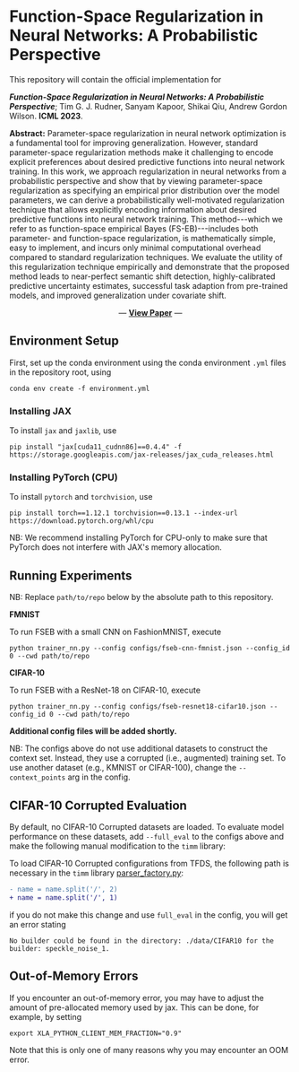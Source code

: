 # Function-Space Regularization in Neural Networks: A Probabilistic Perspective

This repository will contain the official implementation for

**_Function-Space Regularization in Neural Networks: A Probabilistic Perspective_**; Tim G. J. Rudner, Sanyam Kapoor, Shikai Qiu, Andrew Gordon Wilson. **ICML 2023**.

**Abstract:** Parameter-space regularization in neural network optimization is a fundamental tool for improving generalization. However, standard parameter-space regularization methods make it challenging to encode explicit preferences about desired predictive functions into neural network training. In this work, we approach regularization in neural networks from a probabilistic perspective and show that by viewing parameter-space regularization as specifying an empirical prior distribution over the model parameters, we can derive a probabilistically well-motivated regularization technique that allows explicitly encoding information about desired predictive functions into neural network training. This method---which we refer to as function-space empirical Bayes (FS-EB)---includes both parameter- and function-space regularization, is mathematically simple, easy to implement, and incurs only minimal computational overhead compared to standard regularization techniques. We evaluate the utility of this regularization technique empirically and demonstrate that the proposed method leads to near-perfect semantic shift detection, highly-calibrated predictive uncertainty estimates, successful task adaption from pre-trained models, and improved generalization under covariate shift.

<p align="center">
  &#151; <a href="https://timrudner.com/fseb"><b>View Paper</b></a> &#151;
</p>


## Environment Setup

First, set up the conda environment using the conda environment `.yml` files in the repository root, using

```
conda env create -f environment.yml
```

### Installing JAX

To install `jax` and `jaxlib`, use
```
pip install "jax[cuda11_cudnn86]==0.4.4" -f https://storage.googleapis.com/jax-releases/jax_cuda_releases.html
```

### Installing PyTorch (CPU)

To install `pytorch` and `torchvision`, use

```
pip install torch==1.12.1 torchvision==0.13.1 --index-url https://download.pytorch.org/whl/cpu
```

NB: We recommend installing PyTorch for CPU-only to make sure that PyTorch does not interfere with JAX's memory allocation.


## Running Experiments

NB: Replace `path/to/repo` below by the absolute path to this repository.

**FMNIST**

To run FSEB with a small CNN on FashionMNIST, execute

```
python trainer_nn.py --config configs/fseb-cnn-fmnist.json --config_id 0 --cwd path/to/repo
```

**CIFAR-10**

To run FSEB with a ResNet-18 on CIFAR-10, execute

```
python trainer_nn.py --config configs/fseb-resnet18-cifar10.json --config_id 0 --cwd path/to/repo
```

**Additional config files will be added shortly.**

NB: The configs above do not use additional datasets to construct the context set. Instead, they use a corrupted (i.e., augmented) training set. To use another dataset (e.g., KMNIST or CIFAR-100), change the `--context_points` arg in the config.


## CIFAR-10 Corrupted Evaluation

By default, no CIFAR-10 Corrupted datasets are loaded. To evaluate model performance on these datasets, add `--full_eval` to the configs above and make the following manual modification to the `timm` library:

To load CIFAR-10 Corrupted configurations from TFDS, the following path is necessary in the `timm` library [parser_factory.py](https://github.com/rwightman/pytorch-image-models/blob/v0.6.7/timm/data/parsers/parser_factory.py#L9):

```diff
- name = name.split('/', 2)
+ name = name.split('/', 1)
```

if you do not make this change and use `full_eval` in the config, you will get an error stating

```
No builder could be found in the directory: ./data/CIFAR10 for the builder: speckle_noise_1.
```


## Out-of-Memory Errors

If you encounter an out-of-memory error, you may have to adjust the amount of pre-allocated memory used by jax. This can be done, for example, by setting

```
export XLA_PYTHON_CLIENT_MEM_FRACTION="0.9"
```

Note that this is only one of many reasons why you may encounter an OOM error.
